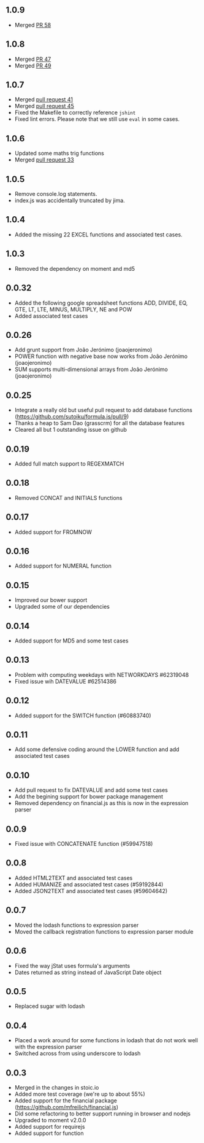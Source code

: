 1.0.9
-----

* Merged [PR 58](https://github.com/sutoiku/formula.js/pull/58)

1.0.8
-----

* Merged [PR 47](https://github.com/sutoiku/formula.js/pull/47)
* Merged [PR 49](https://github.com/sutoiku/formula.js/pull/49)

1.0.7
-----

* Merged [pull request 41](https://github.com/sutoiku/formula.js/pull/41)
* Merged [pull request 45](https://github.com/sutoiku/formula.js/pull/45)
* Fixed the Makefile to correctly reference `jshint`
* Fixed lint errors. Please note that we still use `eval` in some cases.

1.0.6
-----

* Updated some maths trig functions
* Merged [pull request 33](https://github.com/sutoiku/formula.js/pull/33)

1.0.5
-----

* Remove console.log statements.
* index.js was accidentally truncated by jima.

1.0.4
-----

* Added the missing 22 EXCEL functions and associated test cases.

1.0.3
-----

* Removed the dependency on moment and md5

0.0.32
------

* Added the following google spreadsheet functions ADD, DIVIDE, EQ, GTE, LT, LTE, MINUS, MULTIPLY, NE and POW
* Added associated test cases

0.0.26
------

* Add grunt support from João Jerónimo (joaojeronimo)
* POWER function with negative base now works from João Jerónimo (joaojeronimo)
* SUM supports multi-dimensional arrays from João Jerónimo (joaojeronimo)

0.0.25
------

* Integrate a really old but useful pull request to add database functions (https://github.com/sutoiku/formula.js/pull/9)
* Thanks a heap to Sam Dao (grasscrm) for all the database features
* Cleared all but 1 outstanding issue on github

0.0.19
------

* Added full match support to REGEXMATCH

0.0.18
------

* Removed CONCAT and INITIALS functions

0.0.17
------

* Added support for FROMNOW

0.0.16
------

* Added support for NUMERAL function

0.0.15
------

* Improved our bower support
* Upgraded some of our dependencies

0.0.14
------

* Added support for MD5 and some test cases

0.0.13
------

* Problem with computing weekdays with NETWORKDAYS #62319048
* Fixed issue wih DATEVALUE #62514386

0.0.12
------

* Added support for the SWITCH function (#60883740)

0.0.11
------

* Add some defensive coding around the LOWER function and add associated test cases

0.0.10
------

* Add pull request to fix DATEVALUE and add some test cases
* Add the begining support for bower package management
* Removed dependency on financial.js as this is now in the expression parser

0.0.9
-----

* Fixed issue with CONCATENATE function (#59947518)

0.0.8
-----

* Added HTML2TEXT and associated test cases
* Added HUMANIZE and associated test cases (#59192844)
* Added JSON2TEXT and associated test cases (#59604642)

0.0.7
-----

* Moved the lodash functions to expression parser
* Moved the callback registration functions to expression parser module

0.0.6
-----

* Fixed the way jStat uses formula's arguments
* Dates returned as string instead of JavaScript Date object

0.0.5
-----

* Replaced sugar with lodash


0.0.4
-----

* Placed a work around for some functions in lodash that do not work well with the expression parser
* Switched across from using underscore to lodash

0.0.3
-----

* Merged in the changes in stoic.io
* Added more test coverage (we're up to about 55%)
* Added support for the financial package (https://github.com/mfreilich/financial.js)
* Did some refactoring to better support running in browser and nodejs
* Upgraded to moment v2.0.0
* Added support for requirejs
* Added support for function
